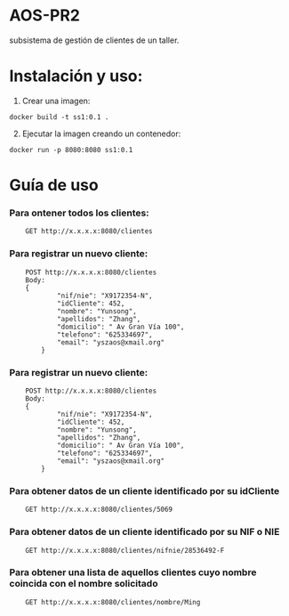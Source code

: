 # AOS-PR2
 
subsistema de gestión de clientes de un taller.

# Instalación y uso:

1. Crear una imagen:
```
docker build -t ss1:0.1 .
```

2. Ejecutar la imagen creando un contenedor:
```
docker run -p 8080:8080 ss1:0.1
```

# Guía de uso

### Para ontener todos los clientes:
		GET http://x.x.x.x:8080/clientes
	
### Para registrar un nuevo cliente:
		POST http://x.x.x.x:8080/clientes
		Body:
		{
				"nif/nie": "X9172354-N",
				"idCliente": 452,
				"nombre": "Yunsong",
				"apellidos": "Zhang",
				"domicilio": " Av Gran Vía 100",
				"telefono": "625334697",
				"email": "yszaos@xmail.org"
			}

### Para registrar un nuevo cliente:
		POST http://x.x.x.x:8080/clientes
		Body:
		{
				"nif/nie": "X9172354-N",
				"idCliente": 452,
				"nombre": "Yunsong",
				"apellidos": "Zhang",
				"domicilio": " Av Gran Vía 100",
				"telefono": "625334697",
				"email": "yszaos@xmail.org"
			}

### Para obtener datos de un cliente identificado por su idCliente
		GET http://x.x.x.x:8080/clientes/5069
	
### Para obtener datos de un cliente identificado por su NIF o NIE
		GET http://x.x.x.x:8080/clientes/nifnie/28536492-F
 
### Para obtener una lista de aquellos clientes cuyo nombre coincida con el nombre solicitado
		GET http://x.x.x.x:8080/clientes/nombre/Ming
 
